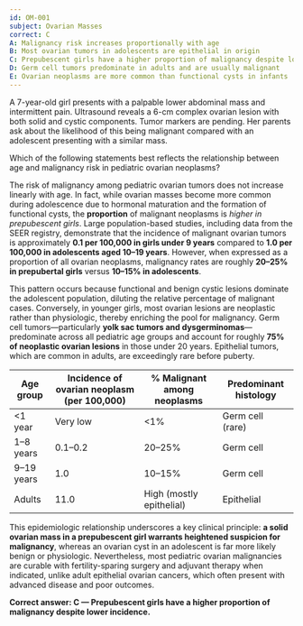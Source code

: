 ```yaml
---
id: OM-001
subject: Ovarian Masses
correct: C
A: Malignancy risk increases proportionally with age
B: Most ovarian tumors in adolescents are epithelial in origin
C: Prepubescent girls have a higher proportion of malignancy despite lower incidence
D: Germ cell tumors predominate in adults and are usually malignant
E: Ovarian neoplasms are more common than functional cysts in infants
---
```


A 7-year-old girl presents with a palpable lower abdominal mass and intermittent pain. Ultrasound reveals a 6-cm complex ovarian lesion with both solid and cystic components. Tumor markers are pending. Her parents ask about the likelihood of this being malignant compared with an adolescent presenting with a similar mass.  

Which of the following statements best reflects the relationship between age and malignancy risk in pediatric ovarian neoplasms?

<!-- EXPLANATION -->

The risk of malignancy among pediatric ovarian tumors does not increase linearly with age. In fact, while ovarian masses become more common during adolescence due to hormonal maturation and the formation of functional cysts, the **proportion** of malignant neoplasms is *higher in prepubescent girls*. Large population-based studies, including data from the SEER registry, demonstrate that the incidence of malignant ovarian tumors is approximately **0.1 per 100,000 in girls under 9 years** compared to **1.0 per 100,000 in adolescents aged 10–19 years**. However, when expressed as a proportion of all ovarian neoplasms, malignancy rates are roughly **20–25% in prepubertal girls** versus **10–15% in adolescents**.

This pattern occurs because functional and benign cystic lesions dominate the adolescent population, diluting the relative percentage of malignant cases. Conversely, in younger girls, most ovarian lesions are neoplastic rather than physiologic, thereby enriching the pool for malignancy. Germ cell tumors—particularly **yolk sac tumors and dysgerminomas**—predominate across all pediatric age groups and account for roughly **75% of neoplastic ovarian lesions** in those under 20 years. Epithelial tumors, which are common in adults, are exceedingly rare before puberty.

| Age group | Incidence of ovarian neoplasm (per 100,000) | % Malignant among neoplasms | Predominant histology |
|------------|---------------------------------------------|------------------------------|-----------------------|
| <1 year    | Very low                                   | <1%                         | Germ cell (rare)      |
| 1–8 years  | 0.1–0.2                                    | 20–25%                      | Germ cell             |
| 9–19 years | 1.0                                        | 10–15%                      | Germ cell             |
| Adults     | 11.0                                       | High (mostly epithelial)    | Epithelial            |

This epidemiologic relationship underscores a key clinical principle: **a solid ovarian mass in a prepubescent girl warrants heightened suspicion for malignancy**, whereas an ovarian cyst in an adolescent is far more likely benign or physiologic. Nevertheless, most pediatric ovarian malignancies are curable with fertility-sparing surgery and adjuvant therapy when indicated, unlike adult epithelial ovarian cancers, which often present with advanced disease and poor outcomes.

**Correct answer: C — Prepubescent girls have a higher proportion of malignancy despite lower incidence.**
